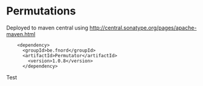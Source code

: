 # Permutations

Deployed to maven central using http://central.sonatype.org/pages/apache-maven.html



        <dependency>
          <groupId>be.fnord</groupId>
          <artifactId>Permutator</artifactId>
            <version>1.0.8</version>
          </dependency>

Test
